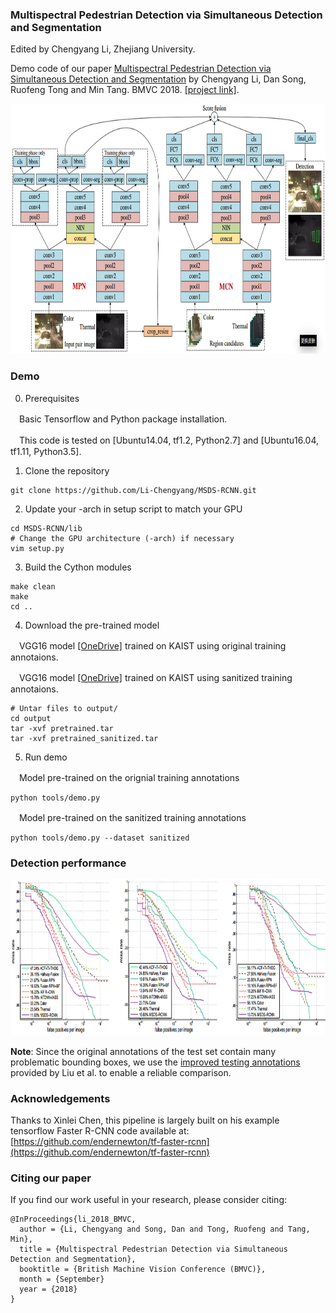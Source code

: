 ### Multispectral Pedestrian Detection via Simultaneous Detection and Segmentation
Edited by Chengyang Li, Zhejiang University.

Demo code of our paper [Multispectral Pedestrian Detection via Simultaneous Detection and Segmentation](https://arxiv.org/abs/1808.04818) by Chengyang Li, Dan Song, Ruofeng Tong and Min Tang. BMVC 2018. [[project link]](https://li-chengyang.github.io/home/MSDS-RCNN/).

<img src="figures/overview.png" width="800px" height="400px"/>

### Demo
0. Prerequisites

　Basic Tensorflow and Python package installation.
  
　This code is tested on [Ubuntu14.04, tf1.2, Python2.7] and [Ubuntu16.04, tf1.11, Python3.5].

1. Clone the repository
  ```Shell
  git clone https://github.com/Li-Chengyang/MSDS-RCNN.git
  ```

2. Update your -arch in setup script to match your GPU
  ```Shell
  cd MSDS-RCNN/lib
  # Change the GPU architecture (-arch) if necessary
  vim setup.py
  ```

3. Build the Cython modules
  ```Shell
  make clean
  make
  cd ..
  ```

4. Download the pre-trained model

　VGG16 model [[OneDrive]](https://zjueducn-my.sharepoint.com/:u:/g/personal/licy_cs_zju_edu_cn/EU2AEq-VibhPvTvavkM77C8B8o-vG8akiGhlexwNQ8g7fQ?e=nGO5F9) trained on KAIST using original training annotaions.

　VGG16 model [[OneDrive]](https://zjueducn-my.sharepoint.com/:u:/g/personal/licy_cs_zju_edu_cn/EUTtXDnU3vpBoM_0xyGNrRQB1BxFmcwbnIrY3ZHnIYYErw?e=6bbOYC) trained on KAIST using sanitized training annotaions.
  ```Shell
  # Untar files to output/
  cd output
  tar -xvf pretrained.tar
  tar -xvf pretrained_sanitized.tar
  ```
  
5. Run demo

　Model pre-trained on the orignial training annotations
  ```Shell
  python tools/demo.py
  ```

　Model pre-trained on the sanitized training annotations
  ```Shell
  python tools/demo.py --dataset sanitized
  ```

### Detection performance

<img src="figures/comparisons.png" width="800px" height="250px"/>

**Note**: 
Since the original annotations of the test set contain many problematic bounding boxes, we use the [improved testing annotations](http://paul.rutgers.edu/%7Ejl1322/multispectral.htm) provided by Liu et al. to enable a reliable comparison.

### Acknowledgements

Thanks to Xinlei Chen, this pipeline is largely built on his example tensorflow Faster R-CNN code available at:
[https://github.com/endernewton/tf-faster-rcnn](https://github.com/endernewton/tf-faster-rcnn)

### Citing our paper
If you find our work useful in your research, please consider citing:

```
@InProceedings{li_2018_BMVC,
  author = {Li, Chengyang and Song, Dan and Tong, Ruofeng and Tang, Min},
  title = {Multispectral Pedestrian Detection via Simultaneous Detection and Segmentation},
  booktitle = {British Machine Vision Conference (BMVC)},
  month = {September}
  year = {2018}
}
```

